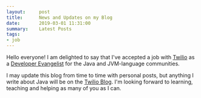 ```yaml
---
layout:     post
title:      News and Updates on my Blog
date:       2019-03-01 11:31:00
summary:    Latest Posts
tags:
- job
---
```


Hello everyone! I am delighted to say that I've accepted a job with [Twilio](https://twilio.com) as a [Developer Evangelist](https://www.twilio.com/blog/introducing-developer-evangelist-matthew-gilliard) for the Java and JVM-language communities.

I may update this blog from time to time with personal posts, but anything I write about Java will be on the [Twilio Blog](https://twilio.com/blog/author/mgilliard). I'm looking forward to learning, teaching and helping as many of you as I can.

